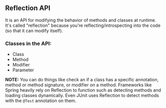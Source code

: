 ## Reflection API

It is an API for modifying the behavior of methods and classes at runtime. It's called "reflection" because you're reflecting/introspecting into the code (so that it can modify itself). 

### Classes in the API:
- Class 
- Method
- Modifier
- Parameter


**NOTE:** You can do things like check an if a class has a specific annotation, method or method signature, or modifier on a method. Frameworks like Spring heavily rely on Reflection to function such as detecting methods and loading classes dynamically. Even JUnit uses Reflection to detect methods with the `@Test` annotation on them. 